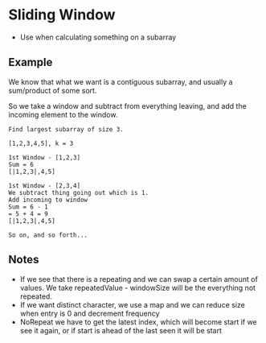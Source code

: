 # Sliding Window
- Use when calculating something on a subarray

## Example
We know that what we want is a contiguous subarray, and usually a sum/product of some sort.

So we take a window and subtract from everything leaving, and add the incoming element to the window.

```
Find largest subarray of size 3.

[1,2,3,4,5], k = 3

1st Window - [1,2,3]
Sum = 6
[|1,2,3|,4,5]

1st Window - [2,3,4]
We subtract thing going out which is 1.
Add incoming to window
Sum = 6 - 1
= 5 + 4 = 9
[|1,2,3|,4,5]

So on, and so forth...

```

## Notes
- If we see that there is a repeating and we can swap a certain amount of values. We take repeatedValue - windowSize will be the everything not repeated.
- If we want distinct character, we use a map and we can reduce size when entry is 0 and decrement frequency
- NoRepeat we have to get the latest index, which will become start if we see it again, or if start is ahead of the last seen it will be start